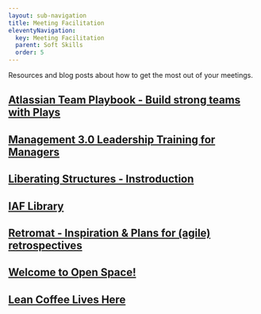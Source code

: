 ```yaml
---
layout: sub-navigation
title: Meeting Facilitation
eleventyNavigation:
  key: Meeting Facilitation
  parent: Soft Skills
  order: 5
---
```

Resources and blog posts about how to get the most out of your meetings.

<div class="grid grid-cols-1 gap-1 pt-8">
  <div class="grid-card">
    <h2 class="govuk-heading-m"><a href="https://www.atlassian.com/team-playbook" class="govuk-link">Atlassian Team Playbook - Build strong teams with Plays</a></h2>
  </div>
  <div class="grid grid-cols-1 gap-1 pt-8">
  <div class="grid-card">
    <h2 class="govuk-heading-m"><a href="https://management30.com/" class="govuk-link">Management 3.0 Leadership Training for Managers</a></h2>
  </div>
  <div class="grid grid-cols-1 gap-1 pt-8">
  <div class="grid-card">
    <h2 class="govuk-heading-m"><a href="https://www.liberatingstructures.com/" class="govuk-link">Liberating Structures - Instroduction</a></h2>
  </div>
<div class="grid grid-cols-1 gap-1 pt-8">
  <div class="grid-card">
    <h2 class="govuk-heading-m"><a href="https://www.sessionlab.com/team/iaf/library" class="govuk-link">IAF Library</a></h2>
  </div>
  <div class="grid grid-cols-1 gap-1 pt-8">
  <div class="grid-card">
    <h2 class="govuk-heading-m"><a href="https://retromat.org/" class="govuk-link">Retromat - Inspiration & Plans for (agile) retrospectives</a></h2>
  </div>
  <div class="grid grid-cols-1 gap-1 pt-8">
  <div class="grid-card">
    <h2 class="govuk-heading-m"><a href="https://openspaceworld.org/" class="govuk-link">Welcome to Open Space!</a></h2>
  </div><div class="grid grid-cols-1 gap-1 pt-8">
  <div class="grid-card">
    <h2 class="govuk-heading-m"><a href="http://leancoffee.org/" class="govuk-link">Lean Coffee Lives Here</a></h2>
  </div>